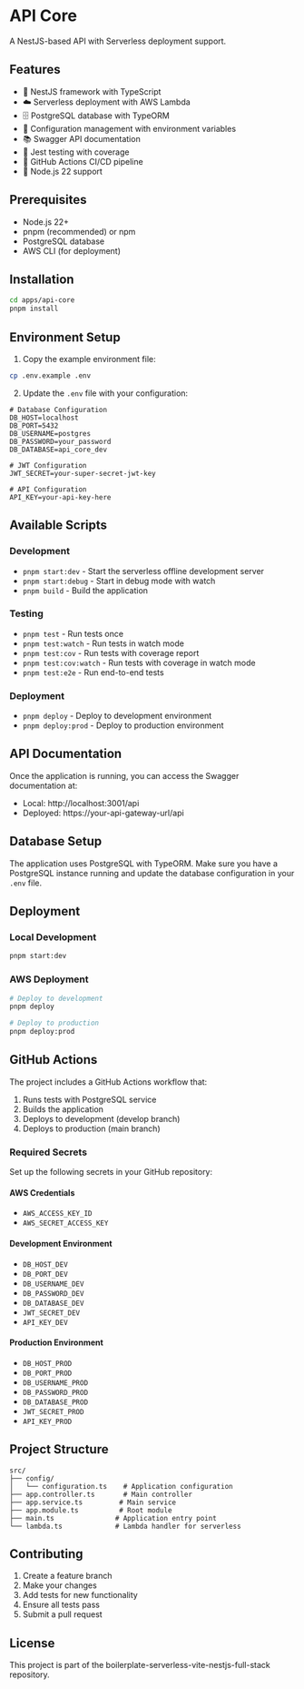 # API Core

A NestJS-based API with Serverless deployment support.

## Features

- 🚀 NestJS framework with TypeScript
- ☁️ Serverless deployment with AWS Lambda
- 🗄️ PostgreSQL database with TypeORM
- 🔧 Configuration management with environment variables
- 📚 Swagger API documentation
- 🧪 Jest testing with coverage
- 🔄 GitHub Actions CI/CD pipeline
- 🎯 Node.js 22 support

## Prerequisites

- Node.js 22+
- pnpm (recommended) or npm
- PostgreSQL database
- AWS CLI (for deployment)

## Installation

```bash
cd apps/api-core
pnpm install
```

## Environment Setup

1. Copy the example environment file:
```bash
cp .env.example .env
```

2. Update the `.env` file with your configuration:
```env
# Database Configuration
DB_HOST=localhost
DB_PORT=5432
DB_USERNAME=postgres
DB_PASSWORD=your_password
DB_DATABASE=api_core_dev

# JWT Configuration
JWT_SECRET=your-super-secret-jwt-key

# API Configuration
API_KEY=your-api-key-here
```

## Available Scripts

### Development
- `pnpm start:dev` - Start the serverless offline development server
- `pnpm start:debug` - Start in debug mode with watch
- `pnpm build` - Build the application

### Testing
- `pnpm test` - Run tests once
- `pnpm test:watch` - Run tests in watch mode
- `pnpm test:cov` - Run tests with coverage report
- `pnpm test:cov:watch` - Run tests with coverage in watch mode
- `pnpm test:e2e` - Run end-to-end tests

### Deployment
- `pnpm deploy` - Deploy to development environment
- `pnpm deploy:prod` - Deploy to production environment

## API Documentation

Once the application is running, you can access the Swagger documentation at:
- Local: http://localhost:3001/api
- Deployed: https://your-api-gateway-url/api

## Database Setup

The application uses PostgreSQL with TypeORM. Make sure you have a PostgreSQL instance running and update the database configuration in your `.env` file.

## Deployment

### Local Development
```bash
pnpm start:dev
```

### AWS Deployment
```bash
# Deploy to development
pnpm deploy

# Deploy to production
pnpm deploy:prod
```

## GitHub Actions

The project includes a GitHub Actions workflow that:
1. Runs tests with PostgreSQL service
2. Builds the application
3. Deploys to development (develop branch)
4. Deploys to production (main branch)

### Required Secrets

Set up the following secrets in your GitHub repository:

#### AWS Credentials
- `AWS_ACCESS_KEY_ID`
- `AWS_SECRET_ACCESS_KEY`

#### Development Environment
- `DB_HOST_DEV`
- `DB_PORT_DEV`
- `DB_USERNAME_DEV`
- `DB_PASSWORD_DEV`
- `DB_DATABASE_DEV`
- `JWT_SECRET_DEV`
- `API_KEY_DEV`

#### Production Environment
- `DB_HOST_PROD`
- `DB_PORT_PROD`
- `DB_USERNAME_PROD`
- `DB_PASSWORD_PROD`
- `DB_DATABASE_PROD`
- `JWT_SECRET_PROD`
- `API_KEY_PROD`

## Project Structure

```
src/
├── config/
│   └── configuration.ts    # Application configuration
├── app.controller.ts       # Main controller
├── app.service.ts         # Main service
├── app.module.ts          # Root module
├── main.ts               # Application entry point
└── lambda.ts             # Lambda handler for serverless
```

## Contributing

1. Create a feature branch
2. Make your changes
3. Add tests for new functionality
4. Ensure all tests pass
5. Submit a pull request

## License

This project is part of the boilerplate-serverless-vite-nestjs-full-stack repository. 